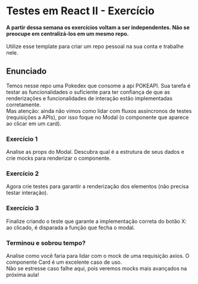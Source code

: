 # Testes em React II - Exercício

<strong>A partir dessa semana os exercícios voltam a ser independentes. Não se preocupe em centralizá-los em um mesmo repo.</strong>
<br><br>
Utilize esse template para criar um repo pessoal na sua conta e trabalhe nele.

## Enunciado

Temos nesse repo uma Pokedex que consome a api POKEAPI. Sua tarefa é testar as funcionalidades o suficiente para ter confiança de que as renderizações e funcionalidades de interação estão implementadas corretamente. <br>
Mas atenção: ainda não vimos como lidar com fluxos assíncronos de testes (requisições a APIs), por isso foque no Modal (o componente que aparece ao clicar em um card).

### Exercício 1

Analise as props do Modal. Descubra qual é a estrutura de seus dados e crie mocks para renderizar o componente.

### Exercício 2

Agora crie testes para garantir a renderização dos elementos (não precisa testar interação).

### Exercício 3

Finalize criando o teste que garante a implementação correta do botão X: ao clicado, é disparada a função que fecha o modal.

### Terminou e sobrou tempo?

Analise como você faria para lidar com o mock de uma requisição axios. O componente Card é um excelente caso de uso. <br>
Não se estresse caso falhe aqui, pois veremos mocks mais avançados na próxima aula!

